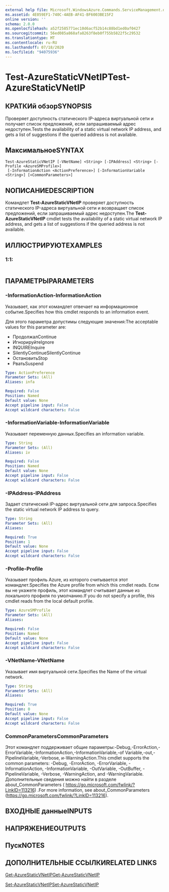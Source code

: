 ```yaml
---
external help file: Microsoft.WindowsAzure.Commands.ServiceManagement.dll-Help.xml
ms.assetid: 4E059EF1-740C-4AEB-AF41-BF6003BE15F2
online version: ''
schema: 2.0.0
ms.openlocfilehash: a52f2585771ec10d6acf52b14c88bd1ed0af0427
ms.sourcegitcommit: 56ed085a868afa8263f8eb0f755b5822f5c29532
ms.translationtype: MT
ms.contentlocale: ru-RU
ms.lasthandoff: 07/18/2020
ms.locfileid: "94075936"
---
```

# <span data-ttu-id="7f986-101">Test-AzureStaticVNetIP</span><span class="sxs-lookup"><span data-stu-id="7f986-101">Test-AzureStaticVNetIP</span></span>

## <span data-ttu-id="7f986-102">КРАТКИй обзор</span><span class="sxs-lookup"><span data-stu-id="7f986-102">SYNOPSIS</span></span>
<span data-ttu-id="7f986-103">Проверяет доступность статического IP-адреса виртуальной сети и получает список предложений, если запрашиваемый адрес недоступен.</span><span class="sxs-lookup"><span data-stu-id="7f986-103">Tests the availability of a static virtual network IP address, and gets a list of suggestions if the queried address is not available.</span></span>

## <span data-ttu-id="7f986-104">Максимальное</span><span class="sxs-lookup"><span data-stu-id="7f986-104">SYNTAX</span></span>

```
Test-AzureStaticVNetIP [-VNetName] <String> [-IPAddress] <String> [-Profile <AzureSMProfile>]
 [-InformationAction <ActionPreference>] [-InformationVariable <String>] [<CommonParameters>]
```

## <span data-ttu-id="7f986-105">NОПИСАНИЕ</span><span class="sxs-lookup"><span data-stu-id="7f986-105">DESCRIPTION</span></span>
<span data-ttu-id="7f986-106">Командлет **Test-AzureStaticVNetIP** проверяет доступность статического IP-адреса виртуальной сети и возвращает список предложений, если запрашиваемый адрес недоступен.</span><span class="sxs-lookup"><span data-stu-id="7f986-106">The **Test-AzureStaticVNetIP** cmdlet tests the availability of a static virtual network IP address, and gets a list of suggestions if the queried address is not available.</span></span>

## <span data-ttu-id="7f986-107">ИЛЛЮСТРИРУЮТ</span><span class="sxs-lookup"><span data-stu-id="7f986-107">EXAMPLES</span></span>

### <span data-ttu-id="7f986-108">1:</span><span class="sxs-lookup"><span data-stu-id="7f986-108">1:</span></span>
```

```

## <span data-ttu-id="7f986-109">ПАРАМЕТРЫ</span><span class="sxs-lookup"><span data-stu-id="7f986-109">PARAMETERS</span></span>

### <span data-ttu-id="7f986-110">-InformationAction</span><span class="sxs-lookup"><span data-stu-id="7f986-110">-InformationAction</span></span>
<span data-ttu-id="7f986-111">Указывает, как этот командлет отвечает на информационное событие.</span><span class="sxs-lookup"><span data-stu-id="7f986-111">Specifies how this cmdlet responds to an information event.</span></span>

<span data-ttu-id="7f986-112">Для этого параметра допустимы следующие значения:</span><span class="sxs-lookup"><span data-stu-id="7f986-112">The acceptable values for this parameter are:</span></span>

- <span data-ttu-id="7f986-113">Продолжал</span><span class="sxs-lookup"><span data-stu-id="7f986-113">Continue</span></span>
- <span data-ttu-id="7f986-114">Игнорируйте</span><span class="sxs-lookup"><span data-stu-id="7f986-114">Ignore</span></span>
- <span data-ttu-id="7f986-115">INQUIRE</span><span class="sxs-lookup"><span data-stu-id="7f986-115">Inquire</span></span>
- <span data-ttu-id="7f986-116">SilentlyContinue</span><span class="sxs-lookup"><span data-stu-id="7f986-116">SilentlyContinue</span></span>
- <span data-ttu-id="7f986-117">Остановить</span><span class="sxs-lookup"><span data-stu-id="7f986-117">Stop</span></span>
- <span data-ttu-id="7f986-118">Рвать</span><span class="sxs-lookup"><span data-stu-id="7f986-118">Suspend</span></span>

```yaml
Type: ActionPreference
Parameter Sets: (All)
Aliases: infa

Required: False
Position: Named
Default value: None
Accept pipeline input: False
Accept wildcard characters: False
```

### <span data-ttu-id="7f986-119">-InformationVariable</span><span class="sxs-lookup"><span data-stu-id="7f986-119">-InformationVariable</span></span>
<span data-ttu-id="7f986-120">Указывает переменную данных.</span><span class="sxs-lookup"><span data-stu-id="7f986-120">Specifies an information variable.</span></span>

```yaml
Type: String
Parameter Sets: (All)
Aliases: iv

Required: False
Position: Named
Default value: None
Accept pipeline input: False
Accept wildcard characters: False
```

### <span data-ttu-id="7f986-121">-IPAddress</span><span class="sxs-lookup"><span data-stu-id="7f986-121">-IPAddress</span></span>
<span data-ttu-id="7f986-122">Задает статический IP-адрес виртуальной сети для запроса.</span><span class="sxs-lookup"><span data-stu-id="7f986-122">Specifies the static virtual network IP address to query.</span></span>

```yaml
Type: String
Parameter Sets: (All)
Aliases: 

Required: True
Position: 1
Default value: None
Accept pipeline input: False
Accept wildcard characters: False
```

### <span data-ttu-id="7f986-123">-Profile</span><span class="sxs-lookup"><span data-stu-id="7f986-123">-Profile</span></span>
<span data-ttu-id="7f986-124">Указывает профиль Azure, из которого считывается этот командлет.</span><span class="sxs-lookup"><span data-stu-id="7f986-124">Specifies the Azure profile from which this cmdlet reads.</span></span>
<span data-ttu-id="7f986-125">Если вы не укажете профиль, этот командлет считывает данные из локального профиля по умолчанию.</span><span class="sxs-lookup"><span data-stu-id="7f986-125">If you do not specify a profile, this cmdlet reads from the local default profile.</span></span>

```yaml
Type: AzureSMProfile
Parameter Sets: (All)
Aliases: 

Required: False
Position: Named
Default value: None
Accept pipeline input: False
Accept wildcard characters: False
```

### <span data-ttu-id="7f986-126">-VNetName</span><span class="sxs-lookup"><span data-stu-id="7f986-126">-VNetName</span></span>
<span data-ttu-id="7f986-127">Указывает имя виртуальной сети.</span><span class="sxs-lookup"><span data-stu-id="7f986-127">Specifies the Name of the virtual network.</span></span>

```yaml
Type: String
Parameter Sets: (All)
Aliases: 

Required: True
Position: 0
Default value: None
Accept pipeline input: False
Accept wildcard characters: False
```

### <span data-ttu-id="7f986-128">CommonParameters</span><span class="sxs-lookup"><span data-stu-id="7f986-128">CommonParameters</span></span>
<span data-ttu-id="7f986-129">Этот командлет поддерживает общие параметры:-Debug,-ErrorAction,-ErrorVariable,-InformationAction,-InformationVariable,-of Variable,-out,-PipelineVariable,-Verbose, и-WarningAction.</span><span class="sxs-lookup"><span data-stu-id="7f986-129">This cmdlet supports the common parameters: -Debug, -ErrorAction, -ErrorVariable, -InformationAction, -InformationVariable, -OutVariable, -OutBuffer, -PipelineVariable, -Verbose, -WarningAction, and -WarningVariable.</span></span> <span data-ttu-id="7f986-130">Дополнительные сведения можно найти в разделе about_CommonParameters ( https://go.microsoft.com/fwlink/?LinkID=113216) .</span><span class="sxs-lookup"><span data-stu-id="7f986-130">For more information, see about_CommonParameters (https://go.microsoft.com/fwlink/?LinkID=113216).</span></span>

## <span data-ttu-id="7f986-131">ВХОДНЫЕ данные</span><span class="sxs-lookup"><span data-stu-id="7f986-131">INPUTS</span></span>

## <span data-ttu-id="7f986-132">НАПРЯЖЕНИЕ</span><span class="sxs-lookup"><span data-stu-id="7f986-132">OUTPUTS</span></span>

## <span data-ttu-id="7f986-133">Пуск</span><span class="sxs-lookup"><span data-stu-id="7f986-133">NOTES</span></span>

## <span data-ttu-id="7f986-134">ДОПОЛНИТЕЛЬНЫЕ ССЫЛКИ</span><span class="sxs-lookup"><span data-stu-id="7f986-134">RELATED LINKS</span></span>

[<span data-ttu-id="7f986-135">Get-AzureStaticVNetIP</span><span class="sxs-lookup"><span data-stu-id="7f986-135">Get-AzureStaticVNetIP</span></span>](./Get-AzureStaticVNetIP.md)

[<span data-ttu-id="7f986-136">Set-AzureStaticVNetIP</span><span class="sxs-lookup"><span data-stu-id="7f986-136">Set-AzureStaticVNetIP</span></span>](./Set-AzureStaticVNetIP.md)


